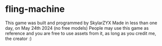 # fling-machine

This game was built and programmed by SkylarZYX
Made in less than one day, on May 24th 2024 (no free models)
People may use this game as reference and you are free to use assets from it, as long as you credit me, the creator :)